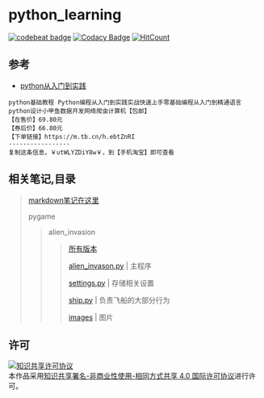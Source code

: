 # python_learning

[![codebeat badge](https://codebeat.co/badges/bf3900ea-462e-4f15-bf8a-aec678a07223)](https://codebeat.co/projects/github-com-chenboshuo-python_learning-master)
[![Codacy Badge](https://api.codacy.com/project/badge/Grade/b3d5173006a44aa28b9fd77252584c25)](https://www.codacy.com/app/chenboshuo/python_learning?utm_source=github.com&amp;utm_medium=referral&amp;utm_content=chenboshuo/python_learning&amp;utm_campaign=Badge_Grade)
[![HitCount](http://hits.dwyl.io/chenboshuo/python_learning.svg)](http://hits.dwyl.io/chenboshuo/python_learning)

## 参考
-   [python从入门到实践](https://m.tb.cn/h.ebtZnRI)


```plaintext
python基础教程 Python编程从入门到实践实战快速上手零基础编程从入门到精通语言python设计小甲鱼数据开发网络爬虫计算机【包邮】
【在售价】69.80元
【券后价】66.80元
【下单链接】https://m.tb.cn/h.ebtZnRI
-----------------
复制这条信息，￥utWLYZDiY8w￥，到【手机淘宝】即可查看
```

## 相关笔记,目录

> [markdown笔记在这里](https://github.com/chenboshuo/python_learning/wiki)
>
> pygame
>> alien_invasion
>>
>>> [所有版本](https://github.com/chenboshuo/python_learning/commits/1d1939ec17263c5f8c6d4e0924e52389fb762826/pygame/alien_invasion/alien_invason.py)
>>>
>>> [alien_invason.py](./pygame/alien_invasion/alien_invason.py) | 主程序
>>>
>>> [settings.py](./pygame/alien_invasion/settings.py) | 存储相关设置
>>>
>>> [ship.py](./pygame/alien_invasion/ship.py) | 负责飞船的大部分行为
>>>
>>> [images](./pygame/alien_invasion/images) | 图片

## 许可
<a rel="license" href="http://creativecommons.org/licenses/by-nc-sa/4.0/"><img alt="知识共享许可协议" style="border-width:0" src="https://i.creativecommons.org/l/by-nc-sa/4.0/88x31.png" /></a><br />本作品采用<a rel="license" href="http://creativecommons.org/licenses/by-nc-sa/4.0/">知识共享署名-非商业性使用-相同方式共享 4.0 国际许可协议</a>进行许可。
